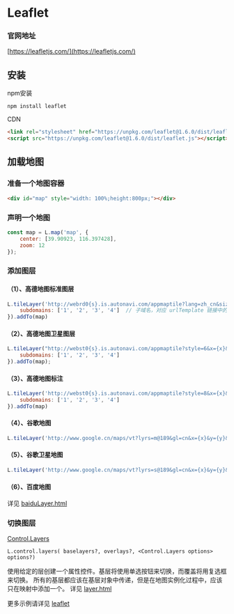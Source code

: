 # Leaflet

### 官网地址
[https://leafletjs.com/](https://leafletjs.com/)

## 安装
npm安装
```
npm install leaflet
```
CDN
```html
<link rel="stylesheet" href="https://unpkg.com/leaflet@1.6.0/dist/leaflet.css" />
<script src="https://unpkg.com/leaflet@1.6.0/dist/leaflet.js"></script>
```

## 加载地图

### 准备一个地图容器
```html
<div id="map" style="width: 100%;height:800px;"></div>
```

### 声明一个地图
```js
const map = L.map('map', {
    center: [39.90923, 116.397428],
    zoom: 12
});
```
### 添加图层

#### （1）、高德地图标准图层
```js
L.tileLayer('http://webrd0{s}.is.autonavi.com/appmaptile?lang=zh_cn&size=1&scale=1&style=8&x={x}&y={y}&z={z}', {
    subdomains: ['1', '2', '3', '4']  // 子域名，对应 urlTemplate 链接中的参数 {s}
}).addTo(map)
```
#### （2）、高德地图卫星图层
```js
L.tileLayer("http://webst0{s}.is.autonavi.com/appmaptile?style=6&x={x}&y={y}&z={z}", {
    subdomains: ['1', '2', '3', '4']
}).addTo(map);
```
#### （3）、高德地图标注	
```js
L.tileLayer('http://webst0{s}.is.autonavi.com/appmaptile?style=8&x={x}&y={y}&z={z}', {
    subdomains: ['1', '2', '3', '4']
}).addTo(map)
```
#### （4）、谷歌地图
```js
L.tileLayer('http://www.google.cn/maps/vt?lyrs=m@189&gl=cn&x={x}&y={y}&z={z}').addTo(map)
```
#### （5）、谷歌卫星地图
```js
L.tileLayer('http://www.google.cn/maps/vt?lyrs=s@189&gl=cn&x={x}&y={y}&z={z}').addTo(map)
```
#### （6）、百度地图
详见 [baiduLayer.html](https://github.com/Ivanzgh/leaflet/blob/master/src/baiduLayer.html)

### 切换图层
[Control.Layers](https://leafletjs.com/reference-1.0.3.html#control-layers)
```
L.control.layers( baselayers?, overlays?, <Control.Layers options> options?)
```
使用给定的层创建一个属性控件。基层将使用单选按钮来切换，而覆盖将用复选框来切换。
所有的基层都应该在基层对象中传递，但是在地图实例化过程中，应该只在映射中添加一个。
详见 [layer.html](https://github.com/Ivanzgh/leaflet/blob/master/src/layer.html)

更多示例请详见 [leaflet](https://github.com/Ivanzgh/leaflet)